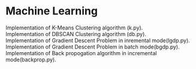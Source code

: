 # Machine Learning
Implementation of K-Means Clustering algorithm (k.py).<br />
Implementation of DBSCAN Clustering algorithm (db.py).<br />
Implementation of Gradient Descent Problem in inremental mode(Igdp.py).<br />
Implementation of Gradient Descent Problem in batch mode(bgdp.py).<br />
Implementation of Back propogation algorithm in incremental mode(backprop.py).<br />
